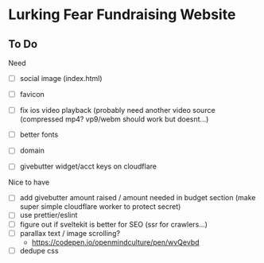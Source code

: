 # Lurking Fear Fundraising Website

## To Do

Need

- [ ] social image (index.html)
- [ ] favicon
- [ ] fix ios video playback (probably need another video source (compressed mp4? vp9/webm should work but doesnt...)
- [ ] better fonts
- [ ] domain
- [ ] givebutter widget/acct keys on cloudflare


Nice to have

- [ ] add givebutter amount raised / amount needed in budget section (make super simple cloudflare worker to protect secret)
- [ ] use prettier/eslint
- [ ] figure out if sveltekit is better for SEO (ssr for crawlers...)
- [ ] parallax text / image scrolling?
  - https://codepen.io/openmindculture/pen/wvQevbd
- [ ] dedupe css
